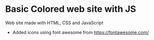 # Basic Colored web site with JS


Web site made with HTML, CSS and JavaScript

* Added icons using font awesome from https://fontawesome.com/
